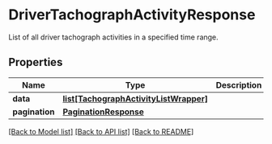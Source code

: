# DriverTachographActivityResponse

List of all driver tachograph activities in a specified time range.
## Properties
Name | Type | Description | Notes
------------ | ------------- | ------------- | -------------
**data** | [**list[TachographActivityListWrapper]**](TachographActivityListWrapper.md) |  | [optional] 
**pagination** | [**PaginationResponse**](PaginationResponse.md) |  | [optional] 

[[Back to Model list]](../README.md#documentation-for-models) [[Back to API list]](../README.md#documentation-for-api-endpoints) [[Back to README]](../README.md)


